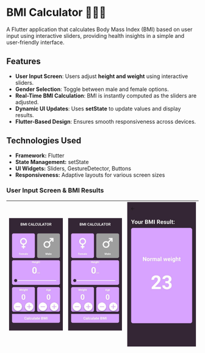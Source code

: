 # BMI Calculator 🏋️‍♂️📏  
A Flutter application that calculates Body Mass Index (BMI) based on user input using interactive sliders, providing health insights in a simple and user-friendly interface.  

## Features  
- **User Input Screen**: Users adjust **height and weight** using interactive sliders.  
- **Gender Selection**: Toggle between male and female options.  
- **Real-Time BMI Calculation**: BMI is instantly computed as the sliders are adjusted.  
- **Dynamic UI Updates**: Uses **setState** to update values and display results.  
- **Flutter-Based Design**: Ensures smooth responsiveness across devices.  

## Technologies Used  
- **Framework:** Flutter  
- **State Management:** setState  
- **UI Widgets:** Sliders, GestureDetector, Buttons  
- **Responsiveness:** Adaptive layouts for various screen sizes  


### User Input Screen & BMI Results
| ![](https://github.com/shahdgaballah/BMI-Calculator/blob/master/6032976527756478073.jpg) | ![](https://github.com/shahdgaballah/BMI-Calculator/blob/master/6032976527756478073.jpg) | ![](https://github.com/shahdgaballah/BMI-Calculator/blob/master/6032976527756478075.jpg) |
|---|---|---|
